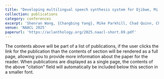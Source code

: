 ```yaml
---
title: "Developing multilingual speech synthesis system for Ojibwe, Mi'kmaq, and Maliseet"
collection: publications
category: conferences
excerpt: 'Shenran Wang, {Changbing Yang}, Mike Parkhill, Chad Quinn, Christopher Hammerly, Jian Zhu'
venue: 'NAACL 2025'
paperurl: 'https://aclanthology.org/2025.naacl-short.69.pdf'
---
```


The contents above will be part of a list of publications, if the user clicks the link for the publication than the contents of section will be rendered as a full page, allowing you to provide more information about the paper for the reader. When publications are displayed as a single page, the contents of the above "citation" field will automatically be included below this section in a smaller font.
